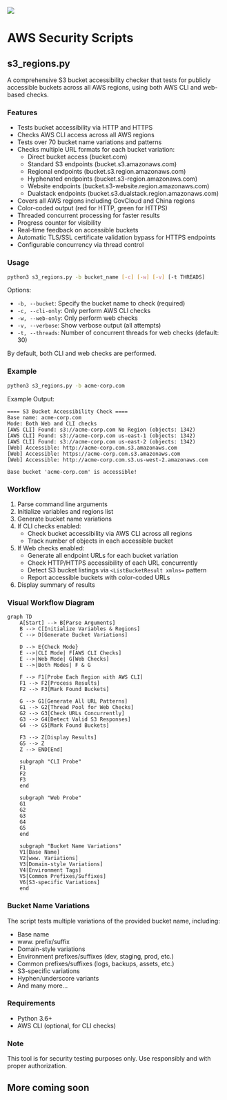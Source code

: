 <a href="https://www.buymeacoffee.com/0xDTC"><img src="https://img.buymeacoffee.com/button-api/?text=Buy me a knowledge&emoji=📖&slug=0xDTC&button_colour=FF5F5F&font_colour=ffffff&font_family=Comic&outline_colour=000000&coffee_colour=FFDD00" /></a>

# AWS Security Scripts

## s3_regions.py

A comprehensive S3 bucket accessibility checker that tests for publicly accessible buckets across all AWS regions, using both AWS CLI and web-based checks.

### Features
- Tests bucket accessibility via HTTP and HTTPS
- Checks AWS CLI access across all AWS regions
- Tests over 70 bucket name variations and patterns
- Checks multiple URL formats for each bucket variation:
  - Direct bucket access (bucket.com)
  - Standard S3 endpoints (bucket.s3.amazonaws.com)
  - Regional endpoints (bucket.s3.region.amazonaws.com)
  - Hyphenated endpoints (bucket.s3-region.amazonaws.com)
  - Website endpoints (bucket.s3-website.region.amazonaws.com)
  - Dualstack endpoints (bucket.s3.dualstack.region.amazonaws.com)
- Covers all AWS regions including GovCloud and China regions
- Color-coded output (red for HTTP, green for HTTPS)
- Threaded concurrent processing for faster results
- Progress counter for visibility
- Real-time feedback on accessible buckets
- Automatic TLS/SSL certificate validation bypass for HTTPS endpoints
- Configurable concurrency via thread control

### Usage
```bash
python3 s3_regions.py -b bucket_name [-c] [-w] [-v] [-t THREADS]
```

Options:
- `-b, --bucket`: Specify the bucket name to check (required)
- `-c, --cli-only`: Only perform AWS CLI checks
- `-w, --web-only`: Only perform web checks
- `-v, --verbose`: Show verbose output (all attempts)
- `-t, --threads`: Number of concurrent threads for web checks (default: 30)

By default, both CLI and web checks are performed.

### Example
```bash
python3 s3_regions.py -b acme-corp.com
```

Example Output:
```
==== S3 Bucket Accessibility Check ====
Base name: acme-corp.com
Mode: Both Web and CLI checks
[AWS CLI] Found: s3://acme-corp.com No Region (objects: 1342)
[AWS CLI] Found: s3://acme-corp.com us-east-1 (objects: 1342)
[AWS CLI] Found: s3://acme-corp.com us-east-2 (objects: 1342)
[Web] Accessible: http://acme-corp.com.s3.amazonaws.com
[Web] Accessible: https://acme-corp.com.s3.amazonaws.com
[Web] Accessible: http://acme-corp.com.s3.us-west-2.amazonaws.com

Base bucket 'acme-corp.com' is accessible!
```

### Workflow
1. Parse command line arguments
2. Initialize variables and regions list
3. Generate bucket name variations
4. If CLI checks enabled:
   - Check bucket accessibility via AWS CLI across all regions
   - Track number of objects in each accessible bucket
5. If Web checks enabled:
   - Generate all endpoint URLs for each bucket variation
   - Check HTTP/HTTPS accessibility of each URL concurrently
   - Detect S3 bucket listings via `<ListBucketResult xmlns=` pattern
   - Report accessible buckets with color-coded URLs
6. Display summary of results

### Visual Workflow Diagram
```mermaid
graph TD
    A[Start] --> B[Parse Arguments]
    B --> C[Initialize Variables & Regions]
    C --> D[Generate Bucket Variations]
    
    D --> E{Check Mode}
    E -->|CLI Mode| F[AWS CLI Checks]
    E -->|Web Mode| G[Web Checks]
    E -->|Both Modes| F & G
    
    F --> F1[Probe Each Region with AWS CLI]
    F1 --> F2[Process Results]
    F2 --> F3[Mark Found Buckets]
    
    G --> G1[Generate All URL Patterns]
    G1 --> G2[Thread Pool for Web Checks]
    G2 --> G3[Check URLs Concurrently]
    G3 --> G4[Detect Valid S3 Responses]
    G4 --> G5[Mark Found Buckets]
    
    F3 --> Z[Display Results]
    G5 --> Z
    Z --> END[End]
    
    subgraph "CLI Probe"
    F1
    F2
    F3
    end
    
    subgraph "Web Probe"
    G1
    G2
    G3
    G4
    G5
    end
    
    subgraph "Bucket Name Variations"
    V1[Base Name]
    V2[www. Variations]
    V3[Domain-style Variations]
    V4[Environment Tags]
    V5[Common Prefixes/Suffixes]
    V6[S3-specific Variations]
    end
```

### Bucket Name Variations
The script tests multiple variations of the provided bucket name, including:
- Base name
- www. prefix/suffix
- Domain-style variations
- Environment prefixes/suffixes (dev, staging, prod, etc.)
- Common prefixes/suffixes (logs, backups, assets, etc.)
- S3-specific variations
- Hyphen/underscore variants
- And many more...

### Requirements
- Python 3.6+
- AWS CLI (optional, for CLI checks)

### Note
This tool is for security testing purposes only. Use responsibly and with proper authorization.

## More coming soon
